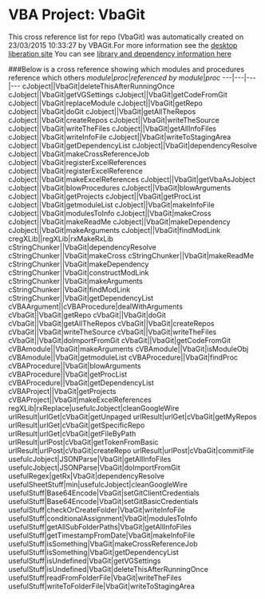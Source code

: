 # VBA Project: VbaGit
This cross reference list for repo (VbaGit) was automatically created on 23/03/2015 10:33:27 by VBAGit.For more information see the [desktop liberation site](http://ramblings.mcpher.com/Home/excelquirks/drivesdk/gettinggithubready "desktop liberation")
You can see [library and dependency information here](dependencies.md)

###Below is a cross reference showing which modules and procedures reference which others
*module*|*proc*|*referenced by module*|*proc*
---|---|---|---
cJobject||VbaGit|deleteThisAfterRunningOnce
cJobject||VbaGit|getVGSettings
cJobject||VbaGit|getCodeFromGit
cJobject||VbaGit|replaceModule
cJobject||VbaGit|getRepo
cJobject||VbaGit|doGit
cJobject||VbaGit|getAllTheRepos
cJobject||VbaGit|createRepos
cJobject||VbaGit|writeTheSource
cJobject||VbaGit|writeTheFiles
cJobject||VbaGit|getAllInfoFiles
cJobject||VbaGit|writeInfoFile
cJobject||VbaGit|writeToStagingArea
cJobject||VbaGit|getDependencyList
cJobject||VbaGit|dependencyResolve
cJobject||VbaGit|makeCrossReferenceJob
cJobject||VbaGit|registerExcelReferences
cJobject||VbaGit|registerExcelReference
cJobject||VbaGit|makeExcelReferences
cJobject||VbaGit|getVbaAsJobject
cJobject||VbaGit|blowProcedures
cJobject||VbaGit|blowArguments
cJobject||VbaGit|getProjects
cJobject||VbaGit|getProcList
cJobject||VbaGit|getmoduleList
cJobject||VbaGit|makeInfoFile
cJobject||VbaGit|modulesToInfo
cJobject||VbaGit|makeCross
cJobject||VbaGit|makeReadMe
cJobject||VbaGit|makeDependency
cJobject||VbaGit|makeArguments
cJobject||VbaGit|findModLink
cregXLib||regXLib|rxMakeRxLib
cStringChunker||VbaGit|dependencyResolve
cStringChunker||VbaGit|makeCross
cStringChunker||VbaGit|makeReadMe
cStringChunker||VbaGit|makeDependency
cStringChunker||VbaGit|constructModLink
cStringChunker||VbaGit|makeArguments
cStringChunker||VbaGit|findModLink
cStringChunker||VbaGit|getDependencyList
cVBAArgument||cVBAProcedure|dealWithArguments
cVbaGit||VbaGit|getRepo
cVbaGit||VbaGit|doGit
cVbaGit||VbaGit|getAllTheRepos
cVbaGit||VbaGit|createRepos
cVbaGit||VbaGit|writeTheSource
cVbaGit||VbaGit|writeTheFiles
cVbaGit||VbaGit|doImportFromGit
cVbaGit||VbaGit|getCodeFromGit
cVBAmodule||VbaGit|makeArguments
cVBAmodule||VbaGit|isModuleObj
cVBAmodule||VbaGit|getmoduleList
cVBAProcedure||VbaGit|findProc
cVBAProcedure||VbaGit|blowArguments
cVBAProcedure||VbaGit|getProcList
cVBAProcedure||VbaGit|getDependencyList
cVBAProject||VbaGit|getProjects
cVBAProject||VbaGit|makeExcelReferences
regXLib|rxReplace|usefulcJobject|cleanGoogleWire
urlResult|urlGet|cVbaGit|getUnpaged
urlResult|urlGet|cVbaGit|getMyRepos
urlResult|urlGet|cVbaGit|getSpecificRepo
urlResult|urlGet|cVbaGit|getFileByPath
urlResult|urlPost|cVbaGit|getTokenFromBasic
urlResult|urlPost|cVbaGit|createRepo
urlResult|urlPost|cVbaGit|commitFile
usefulcJobject|JSONParse|VbaGit|getAllInfoFiles
usefulcJobject|JSONParse|VbaGit|doImportFromGit
usefulRegex|getRx|VbaGit|dependencyResolve
usefulSheetStuff|min|usefulcJobject|cleanGoogleWire
usefulStuff|Base64Encode|VbaGit|setGitClientCredentials
usefulStuff|Base64Encode|VbaGit|setGitBasicCredentials
usefulStuff|checkOrCreateFolder|VbaGit|writeInfoFile
usefulStuff|conditionalAssignment|VbaGit|modulesToInfo
usefulStuff|getAllSubFolderPaths|VbaGit|getAllInfoFiles
usefulStuff|getTimestampFromDate|VbaGit|makeInfoFile
usefulStuff|isSomething|VbaGit|makeCrossReferenceJob
usefulStuff|isSomething|VbaGit|getDependencyList
usefulStuff|isUndefined|VbaGit|getVGSettings
usefulStuff|isUndefined|VbaGit|deleteThisAfterRunningOnce
usefulStuff|readFromFolderFile|VbaGit|writeTheFiles
usefulStuff|writeToFolderFile|VbaGit|writeToStagingArea

